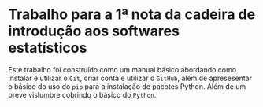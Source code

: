# Trabalho para a 1ª nota da cadeira de introdução aos softwares estatísticos
Este trabalho foi construído como um manual básico abordando como instalar e utilizar o `Git`, criar conta e utilizar o `GitHub`, além de apresesentar o básico do uso do `pip` para a instalação de pacotes Python. Além de um breve vislumbre cobrindo o básico do `Python`.